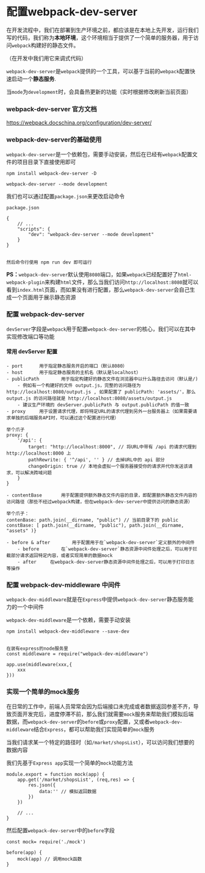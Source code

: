# 配置webpack-dev-server
在开发流程中，我们在部署到生产环境之前，都应该是在本地上先开发，运行我们写的代码，我们称为**本地环境**，这个环境相当于提供了一个简单的服务器，用于访问`webpack`构建好的静态文件。

（在开发中我们用它来调式代码）

`webpack-dev-server`是`webpack`提供的一个工具，可以基于当前的`webpack`配置快速启动一个**静态服务**.

当`mode`为`development`时，会具备热更新的功能（实时根据修改刷新当前页面）

### webpack-dev-server 官方文档
https://webpack.docschina.org/configuration/dev-server/

### webpack-dev-server的基础使用
`webpack-dev-server`是一个依赖包，需要手动安装，然后在已经有`webpack`配置文件的项目目录下直接使用即可
```
npm install webpack-dev-server -D

webpack-dev-server --mode development
```

我们也可以通过配置`package.json`来更改启动命令
```
package.json

{
    // ...
    "scripts": {
        "dev": "webpack-dev-server --mode development"
    }
}


然后命令行使用 npm run dev 即可运行
```

**PS：**`webpack-dev-server`默认使用`8080`端口，如果`webpack`已经配置好了`html-webpack-plugin`来构建`html`文件，那么当我们访问`http://localhost:8080`就可以看到`index.html`页面，而如果没有进行配置，那么`webpack-dev-server`会自己生成一个页面用于展示静态资源

### 配置 webpack-dev-server

`devServer`字段是`webpack`用于配置`webpack-dev-server`的核心，我们可以在其中实现修改端口等功能

#### 常用 devServer 配置
```
- port      用于指定静态服务开启的端口（默认8080）
- host      用于指定静态服务的主机名（默认是localhost）
- publicPath        用于指定构建好的静态文件在浏览器中以什么路径去访问（默认是/)
    - 例如有一个构建好的文件 output.js，完整的访问路径为 http://localhost:8080/output.js , 如果配置了 publicPath: 'assets/'，那么 output.js 的访问路径就是 http://localhost:8080/assets/output.js
    - 建议生产环境的 devServer.publicPath 与 output.publicPath 的值一致
- proxy     用于设置请求代理，即将特定URL的请求代理到另外一台服务器上（如果需要请求单独的后端服务API时，可以通过这个配置进行代理）

举个爪子
proxy: {
    '/api': {
        target: "http://localhost:8000", // 将URL中带有 /api 的请求代理到 http://localhost:8000 上
        pathRewrite: { '^/api', '' } // 去掉URL中的 api 部分
        changeOrigin: true // 本地会虚拟一个服务器接受你的请求并代你发送该请求，可以解决跨域问题
    }
}

- contentBase       用于配置提供额外静态文件内容的目录，即配置额外静态文件内容的访问路径（那些不经过webpack构建，但在webpack-dev-server中提供访问的静态资源）

举个爪子：
contenBase: path.join(__dirname, "public") // 当前目录下的 public
constBase: [ path.join(__dirname, "public"), path.join(__dirname, "assets" )}

- before & after        用于配置用于在`webpack-dev-server`定义额外的中间件
    - before        在`webpack-dev-server`静态资源中间件处理之后，可以用于拦截部分请求返回特定内容，或者实现简单的数据mock
    - after     在webpack-dev-server静态资源中间件处理之后，可以用于打印日志等操作
```

### 配置 webpack-dev-middleware 中间件

`webpack-dev-middleware`就是在`Express`中提供`webpack-dev-server`静态服务能力的一个中间件

`webpack-dev-middleware`是一个依赖，需要手动安装
```
npm install webpack-dev-middleware --save-dev


在装有express的node服务里
const middleware = require("webpack-dev-middleware")

app.use(middleware(xxx,{
    xxx
}))
```

### 实现一个简单的mock服务
在日常的工作中，前端人员常常会因为后端接口未完成或者数据返回参差不齐，导致页面开发完后，进度停滞不前，那么我们就需要`mock`服务来帮助我们模拟后端数据，而`webpack-dev-server`的`before`或`proxy`配置，又或者`webpack-dev-middleware`结合`Express`，都可以帮助我们实现简单的`mock`服务


当我们请求某一个特定的路径时（如`/market/shopsList`），可以访问我们想要的数据内容

我们先基于`Express app`实现一个简单的`mock`功能方法
```
module.export = function mock(app) {
    app.get('/market/shopsList', (req,res) => {
        res.json({
            data:'' // 模拟返回数据
        })
    })

    // ...
}
```
然后配置`webpack-dev-server`中的`before`字段
```
const mock= require('./mock')

before(app) {
    mock(app) // 调用mock函数
}
```
